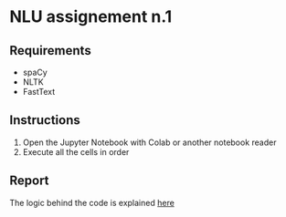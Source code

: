 # NLU assignement n.1
## Requirements
- spaCy
- NLTK
- FastText
## Instructions
1. Open the Jupyter Notebook with Colab or another notebook reader
2. Execute all the cells in order
## Report
The logic behind the code is explained [here](report.md)
